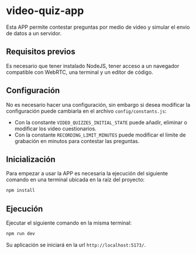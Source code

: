 # video-quiz-app

Esta APP permite contestar preguntas por medio de video y simular el envio de datos a un servidor.
 
## Requisitos previos

Es necesario que tener instalado NodeJS, tener acceso a un navegador compatible con WebRTC, una terminal y un editor de código.

## Configuración

No es necesario hacer una configuración, sin embargo si desea modificar la configuración puede cambiarla en el archivo `config/constants.js`:

- Con la constante `VIDEO_QUIZZES_INITIAL_STATE` puede añadir, eliminar o modificar los video cuestionarios.
- Con la constante `RECORDING_LIMIT_MINUTES` puede modificar el limite de grabación en minutos para contestar las preguntas.

## Inicialización

Para empezar a usar la APP es necesaria la ejecución del siguiente comando en una terminal ubicada en la raíz del proyecto:

```bash
npm install
```

## Ejecución

Ejecutar el siguiente comando en la misma terminal:

```bash
npm run dev
```

Su aplicación se iniciará en la url `http://localhost:5173/`.
